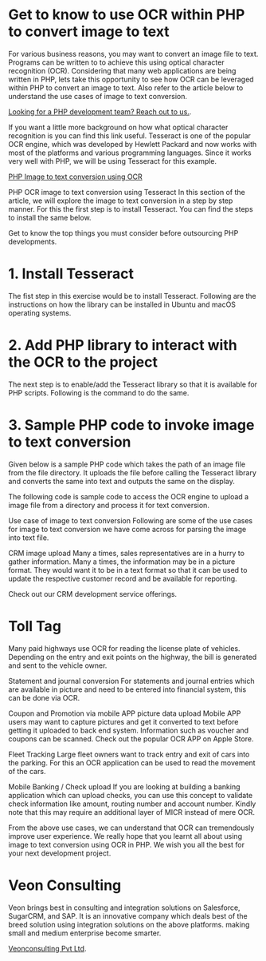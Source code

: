 # Get to know to use OCR within PHP to convert image to text
For various business reasons, you may want to convert an image file to text. Programs can be written to to achieve this using optical character recognition (OCR). Considering that many web applications are being written in PHP, lets take this opportunity to see how OCR can be leveraged within PHP to convert an image to text. Also refer to the article below to understand the use cases of image to text conversion.

[Looking for a PHP development team? Reach out to us.](https://www.veonconsulting.com/contact/).

If you want a little more background on how what optical character recognition is you can find this link useful. Tesseract is one of the popular OCR engine, which was developed by Hewlett Packard and now works with most of the platforms and various programming languages. Since it works very well with PHP, we will be using Tesseract for this example.

[PHP Image to text conversion using OCR](https://vimeo.com/411182555)


PHP OCR image to text conversion using Tesseract
In this section of the article, we will explore the image to text conversion in a step by step manner. For this the first step is to install Tesseract. You can find the steps to install the same below.

Get to know the top things you must consider before outsourcing PHP developments.

# 1. Install Tesseract
The fist step in this exercise would be to install Tesseract. Following are the instructions on how the library can be installed in Ubuntu and macOS operating systems.

# 2. Add PHP library to interact with the OCR to the project
The next step is to enable/add the Tesseract library so that it is available for PHP scripts. Following is the command to do the same.


# 3. Sample PHP code to invoke image to text conversion
Given below is a sample PHP code which takes the path of an image file from the file directory. It uploads the file before calling the Tesseract library and converts the same into text and outputs the same on the display.

The following code is sample code to access the OCR engine to upload a image file from a directory and process it for text conversion.

Use case of image to text conversion
Following are some of the use cases for image to text conversion we have come across for parsing the image into text file.

CRM image upload
Many a times, sales representatives are in a hurry to gather information. Many a times, the information may be in a picture format. They would want it to be in a text format so that it can be used to update the respective customer record and be available for reporting.

Check out our CRM development service offerings.

# Toll Tag
Many paid highways use OCR for reading the license plate of vehicles. Depending on the entry and exit points on the highway, the bill is generated and sent to the vehicle owner.

Statement and journal conversion
For statements and journal entries which are available in picture and need to be entered into financial system, this can be done via OCR.

Coupon and Promotion via mobile APP picture data upload
Mobile APP users may want to capture pictures and get it converted to text before getting it uploaded to back end system. Information such as voucher and coupons can be scanned. Check out the popular OCR APP on Apple Store.

Fleet Tracking
Large fleet owners want to track entry and exit of cars into the parking. For this an OCR application can be used to read the movement of the cars.

Mobile Banking / Check upload 
If you are looking at building a banking application which can upload checks, you can use this concept to validate check information like amount, routing number and account number. Kindly note that this may require an additional layer of MICR instead of mere OCR.

From the above use cases, we can understand that OCR can tremendously improve user experience. We really hope that you learnt all about using image to text conversion using OCR in PHP. We wish you all the best for your next development project.


# Veon Consulting


Veon brings best in consulting and integration solutions on Salesforce, SugarCRM, and SAP. It is an innovative company which deals best of the breed solution using integration solutions on the above platforms. making small and medium enterprise become smarter.

 [Veonconsulting Pvt Ltd](https://www.veonconsulting.com/).

